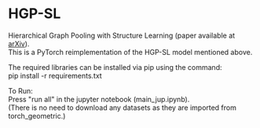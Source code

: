 # HGP-SL
Hierarchical Graph Pooling with Structure Learning (paper available at [arXiv](https://arxiv.org/abs/1911.05954)).
<br>
This is a PyTorch reimplementation of the HGP-SL model mentioned above. 

The required libraries can be installed via pip using the command: <br>
pip install -r requirements.txt

To Run: <br>
Press "run all" in the jupyter notebook (main_jup.ipynb). <br>
(There is no need to download any datasets as they are imported from torch_geometric.)
